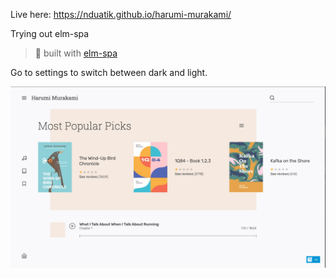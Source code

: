 
Live here: https://nduatik.github.io/harumi-murakami/

Trying out elm-spa
> 🌳  built with [elm-spa](https://elm-spa.dev)

Go to settings to switch between dark and light.


![Image](./screenshot.png)
